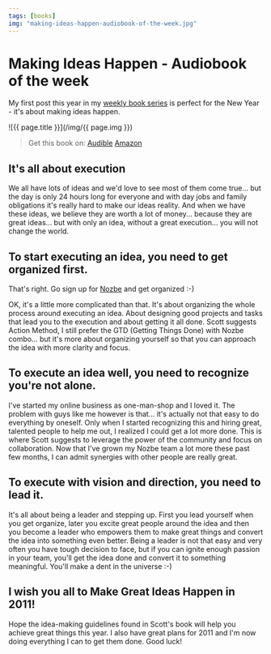 ```yaml
---
tags: [books]
img: "making-ideas-happen-audiobook-of-the-week.jpg"
---
```


# Making Ideas Happen - Audiobook of the week

My first post this year in my [weekly book series](/tag/books) is perfect for the New Year - it's about making ideas happen.

<!--More-->

![{{ page.title }}](/img/{{ page.img }})

> Get this book on: [Audible](https://www.audible.com/pd/B003LZ2TL4?tag=sliwinski-20) [Amazon](https://www.amazon.com/dp/1591844118?tag=sliwinski-20)

## It's all about execution

We all have lots of ideas and we'd love to see most of them come true... but the day is only 24 hours long for everyone and with day jobs and family obligations it's really hard to make our ideas reality. And when we have these ideas, we believe they are worth a lot of money... because they are great ideas... but with only an idea, without a great execution... you will not change the world.

## To start executing an idea, you need to get organized first.

That's right. Go sign up for [Nozbe][n] and get organized :-)

OK, it's a little more complicated than that. It's about organizing the whole process around executing an idea. About designing good projects and tasks that lead you to the execution and about getting it all done. Scott suggests Action Method, I still prefer the GTD (Getting Things Done) with Nozbe combo... but it's more about organizing yourself so that you can approach the idea with more clarity and focus.

## To execute an idea well, you need to recognize you're not alone.

I've started my online business as one-man-shop and I loved it. The problem with guys like me however is that... it's actually not that easy to do everything by oneself. Only when I started recognizing this and hiring great, talented people to help me out, I realized I could get a lot more done. This is where Scott suggests to leverage the power of the community and focus on collaboration. Now that I've grown my Nozbe team a lot more these past few months, I can admit synergies with other people are really great.

## To execute with vision and direction, you need to lead it.

It's all about being a leader and stepping up. First you lead yourself when you get organize, later you excite great people around the idea and then you become a leader who empowers them to make great things and convert the idea into something even better. Being a leader is not that easy and very often you have tough decision to face, but if you can ignite enough passion in your team, you'll get the idea done and convert it to something meaningful. You'll make a dent in the universe :-)

## I wish you all to Make Great Ideas Happen in 2011!

Hope the idea-making guidelines found in Scott's book will help you achieve great things this year. I also have great plans for 2011 and I'm now doing everything I can to get them done. Good luck!  


  
  
  
 

  



[n]: https://michael.gratis/nozbe